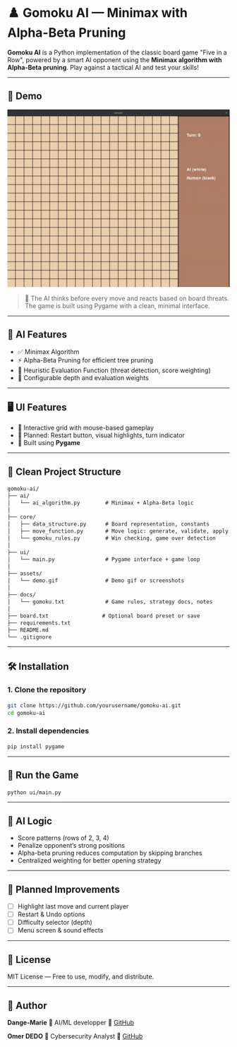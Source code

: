 # ♟️ Gomoku AI — Minimax with Alpha-Beta Pruning

**Gomoku AI** is a Python implementation of the classic board game "Five in a Row", powered by a smart AI opponent using the **Minimax algorithm with Alpha-Beta pruning**. Play against a tactical AI and test your skills!

---

## 🎥 Demo

<p align="center">
  <img src="assets/demo.gif" alt="Gomoku Gameplay Demo" width="600">
</p>

> 🧠 The AI thinks before every move and reacts based on board threats. The game is built using Pygame with a clean, minimal interface.

---

## 🧠 AI Features

* ✅ Minimax Algorithm
* ⚡ Alpha-Beta Pruning for efficient tree pruning
* 🧠 Heuristic Evaluation Function (threat detection, score weighting)
* 🧪 Configurable depth and evaluation weights

---

## 🖥️ UI Features

* 🎯 Interactive grid with mouse-based gameplay
* 🔄 Planned: Restart button, visual highlights, turn indicator
* 🧱 Built using **Pygame**

---

## 📁 Clean Project Structure

```
gomoku-ai/
├── ai/
│   └── ai_algorithm.py        # Minimax + Alpha-Beta logic
│
├── core/
│   ├── data_structure.py      # Board representation, constants
│   ├── move_function.py       # Move logic: generate, validate, apply
│   └── gomoku_rules.py        # Win checking, game over detection
│
├── ui/
│   └── main.py                # Pygame interface + game loop
│
├── assets/
│   └── demo.gif               # Demo gif or screenshots
│
├── docs/
│   └── gomoku.txt             # Game rules, strategy docs, notes
│
├── board.txt                 # Optional board preset or save
├── requirements.txt
├── README.md
└── .gitignore
```
---

## 🛠️ Installation

### 1. Clone the repository

```bash
git clone https://github.com/yourusername/gomoku-ai.git
cd gomoku-ai
```

### 2. Install dependencies

```bash
pip install pygame
```

---

## 🚀 Run the Game

```bash
python ui/main.py
```

---

## 🧪 AI Logic

* Score patterns (rows of 2, 3, 4)
* Penalize opponent’s strong positions
* Alpha-beta pruning reduces computation by skipping branches
* Centralized weighting for better opening strategy

---

## 🔧 Planned Improvements

* [ ] Highlight last move and current player
* [ ] Restart & Undo options
* [ ] Difficulty selector (depth)
* [ ] Menu screen & sound effects

---

## 📜 License

MIT License — Free to use, modify, and distribute.

---

## 👤 Author

**Dange-Marie**
🧠 AI/ML developper
🔗 [GitHub](https://github.com/yourusername)

**Omer DEDO**
🔐 Cybersecurity Analyst
🔗 [GitHub](https://github.com/200omer)
